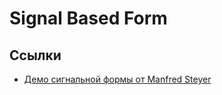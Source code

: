 # Signal Based Form

## Ссылки

- [Демо сигнальной формы от Manfred Steyer](https://github.com/manfredsteyer/modern/tree/signal-forms-example)

